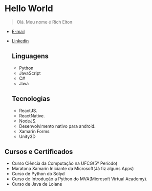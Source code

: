 # Hello World
> Olá. Meu nome é Rich Elton

- [E-mail](richelton14@gmail.com)
- [Linkedin](https://www.linkedin.com/in/rich-elton-carvalho-ramalho-0b4665b2/)

  ## Linguagens
  
  * Python
  * JavaScript
  * C#
  * Java
  
  ## Tecnologias
  
  * ReactJS.
  * ReactNative.
  * NodeJS.
  * Desenvolvimento nativo para android.
  * Xamarin Forms
  * Unity3D

## Cursos e Certificados

  * Curso Ciência da Computação na UFCG(5º Período)</li>
  * Maratona Xamarin Iniciante da Microsoft(Já fiz alguns Apps)</li>
  * Curso de Python do Solyd
  * Curso de Introdução a Python do MVA(Microsoft Virtual Academy).</li>
  * Curso de Java de Loiane
